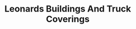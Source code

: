 ---
title: "Leonards Buildings And Truck Coverings"
url: /york-county/leonards-buildings-and-truck-coverings/
shop: hardware
---